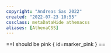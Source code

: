 ```yaml
---
copyright: "Andreas Sas 2022"
created: "2022-07-23 10:55"
cssclass: metaDataHide athenacss
aliases: [AthenaCSS]
---
```


==I should be pink { id=marker_pink } ==